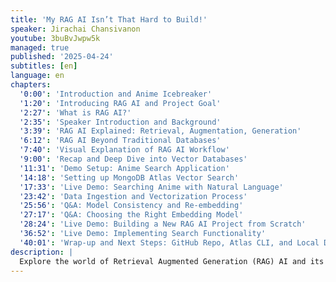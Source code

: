 ```yaml
---
title: 'My RAG AI Isn’t That Hard to Build!'
speaker: Jirachai Chansivanon
youtube: 3buBvJwpw5k
managed: true
published: '2025-04-24'
subtitles: [en]
language: en
chapters:
  '0:00': 'Introduction and Anime Icebreaker'
  '1:20': 'Introducing RAG AI and Project Goal'
  '2:27': 'What is RAG AI?'
  '2:35': 'Speaker Introduction and Background'
  '3:39': 'RAG AI Explained: Retrieval, Augmentation, Generation'
  '6:12': 'RAG AI Beyond Traditional Databases'
  '7:40': 'Visual Explanation of RAG AI Workflow'
  '9:00': 'Recap and Deep Dive into Vector Databases'
  '11:31': 'Demo Setup: Anime Search Application'
  '14:18': 'Setting up MongoDB Atlas Vector Search'
  '17:33': 'Live Demo: Searching Anime with Natural Language'
  '23:42': 'Data Ingestion and Vectorization Process'
  '25:56': 'Q&A: Model Consistency and Re-embedding'
  '27:17': 'Q&A: Choosing the Right Embedding Model'
  '28:24': 'Live Demo: Building a New RAG AI Project from Scratch'
  '36:52': 'Live Demo: Implementing Search Functionality'
  '40:01': 'Wrap-up and Next Steps: GitHub Repo, Atlas CLI, and Local Deployment'
description: |
  Explore the world of Retrieval Augmented Generation (RAG) AI and its application in building smarter search systems.  Jirachai Chansivanon, a Consulting Engineer at MongoDB, demonstrates how to create a RAG AI system using MongoDB and vector search to enable natural language queries.  Using the example of searching an anime database, he guides you through the process of data ingestion, embedding creation, and search implementation.  Learn how MongoDB Atlas's vector search capabilities simplify the development of applications that understand and respond to complex human language, making information retrieval more intuitive and efficient.  Discover how to leverage these techniques to build your own RAG AI applications.
---
```

